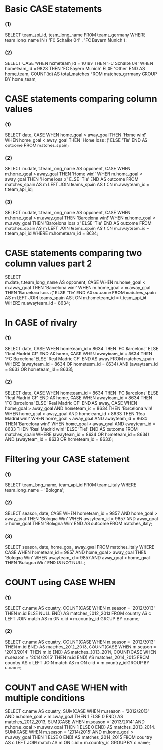 # Basic CASE statements

### (1)
SELECT
	team_api_id,
	team_long_name
FROM teams_germany
WHERE team_long_name IN ( 'FC Schalke 04' , 'FC Bayern Munich');

### (2)
SELECT 
	CASE WHEN hometeam_id = 10189 THEN 'FC Schalke 04'
        WHEN hometeam_id = 9823 THEN 'FC Bayern Munich'
         ELSE 'Other' END AS home_team,
	COUNT(id) AS total_matches
FROM matches_germany
GROUP BY home_team;

# CASE statements comparing column values

### (1)
SELECT date,
	CASE WHEN home_goal > away_goal THEN 'Home win!'
         WHEN home_goal < away_goal THEN 'Home loss :(' 
         ELSE 'Tie' END AS outcome
FROM matches_spain;

### (2)
SELECT 
	m.date,
	t.team_long_name AS opponent, 
	CASE WHEN m.home_goal > away_goal THEN 'Home win!'
         WHEN m.home_goal < away_goal THEN 'Home loss :('
         ELSE 'Tie' END AS outcome
FROM matches_spain AS m
LEFT JOIN teams_spain AS t
ON m.awayteam_id = t.team_api_id;

### (3)
SELECT 
	m.date,
	t.team_long_name AS opponent,
	CASE WHEN m.home_goal > m.away_goal THEN 'Barcelona win!'
         WHEN m.home_goal < m.away_goal THEN 'Barcelona loss :(' 
         ELSE 'Tie' END AS outcome 
FROM matches_spain AS m
LEFT JOIN teams_spain AS t 
ON m.awayteam_id = t.team_api_id
WHERE m.hometeam_id = 8634; 

# CASE statements comparing two column values part 2
SELECT  
	m.date,
	t.team_long_name AS opponent,
	CASE WHEN m.home_goal < m.away_goal THEN 'Barcelona win!'
         WHEN m.home_goal > m.away_goal THEN 'Barcelona loss :(' 
         ELSE 'Tie' END AS outcome
FROM matches_spain AS m
LEFT JOIN teams_spain AS t 
ON m.hometeam_id = t.team_api_id
WHERE m.awayteam_id = 8634;

# In CASE of rivalry

### (1)
SELECT 
	date,
	CASE WHEN hometeam_id = 8634 THEN 'FC Barcelona' 
        ELSE 'Real Madrid CF' END AS home,
	CASE WHEN awayteam_id = 8634 THEN 'FC Barcelona' 
        ELSE 'Real Madrid CF' END AS away
FROM matches_spain
WHERE (awayteam_id = 8634 OR hometeam_id = 8634)
      AND (awayteam_id = 8633 OR hometeam_id = 8633);

### (2)
SELECT 
	date,
	CASE WHEN hometeam_id = 8634 THEN 'FC Barcelona' 
         ELSE 'Real Madrid CF' END AS home,
	CASE WHEN awayteam_id = 8634 THEN 'FC Barcelona' 
         ELSE 'Real Madrid CF' END AS away,
	CASE WHEN home_goal > away_goal AND hometeam_id = 8634 THEN 'Barcelona win!'
         WHEN home_goal > away_goal AND hometeam_id = 8633 THEN 'Real Madrid win!'
         WHEN home_goal < away_goal AND awayteam_id = 8634 THEN 'Barcelona win!'
         WHEN home_goal < away_goal AND awayteam_id = 8633 THEN 'Real Madrid win!'
         ELSE 'Tie!' END AS outcome
FROM matches_spain
WHERE (awayteam_id = 8634 OR hometeam_id = 8634)
      AND (awayteam_id = 8633 OR hometeam_id = 8633);

# Filtering your CASE statement

### (1)
SELECT
	team_long_name,
	team_api_id
FROM teams_italy
WHERE team_long_name = 'Bologna';

### (2)
SELECT 
	season,
	date,
	CASE WHEN hometeam_id = 9857  AND home_goal > away_goal THEN 'Bologna Win'
		WHEN awayteam_id = 9857 AND away_goal > home_goal THEN 'Bologna Win' 
		END AS outcome
FROM matches_italy;

### (3)
SELECT 
	season,
    date,
	home_goal,
	away_goal
FROM matches_italy
WHERE 
	CASE WHEN hometeam_id = 9857 AND home_goal > away_goal THEN 'Bologna Win'
	     WHEN awayteam_id = 9857 AND away_goal > home_goal THEN 'Bologna Win' 
		END IS NOT NULL;

# COUNT using CASE WHEN

### (1)
SELECT 
	c.name AS country,
	COUNT(CASE WHEN m.season = '2012/2013' 
        	THEN m.id ELSE NULL END) AS matches_2012_2013
FROM country AS c
LEFT JOIN match AS m
ON c.id = m.country_id
GROUP BY c.name;

### (2)
SELECT 
	c.name AS country,
	COUNT(CASE WHEN m.season = '2012/2013' THEN m.id END) AS matches_2012_2013,
	COUNT(CASE WHEN m.season = '2013/2014' THEN m.id END) AS matches_2013_2014,
	COUNT(CASE WHEN m.season = '2014/2015' THEN m.id END) AS matches_2014_2015
FROM country AS c
LEFT JOIN match AS m
ON c.id = m.country_id
GROUP BY c.name;

# COUNT and CASE WHEN with multiple conditions
SELECT 
	c.name AS country,
	SUM(CASE WHEN m.season = '2012/2013' AND m.home_goal > m.away_goal 
        THEN 1 ELSE 0 END) AS matches_2012_2013,
 	SUM(CASE WHEN m.season = '2013/2014' AND m.home_goal > m.away_goal
        THEN 1 ELSE 0 END) AS matches_2013_2014,
	SUM(CASE WHEN m.season = '2014/2015' AND m.home_goal > m.away_goal
        THEN 1 ELSE 0 END) AS matches_2014_2015
FROM country AS c
LEFT JOIN match AS m
ON c.id = m.country_id
GROUP BY c.name;
